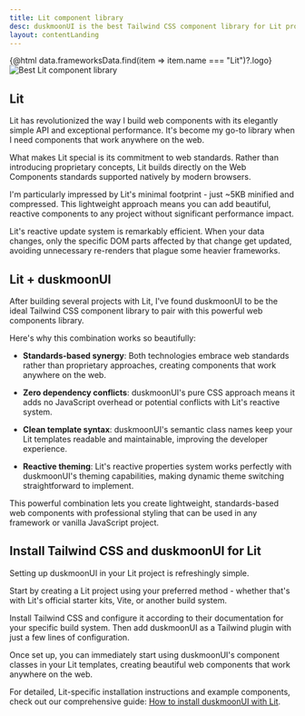 ```yaml
---
title: Lit component library
desc: duskmoonUI is the best Tailwind CSS component library for Lit projects
layout: contentLanding
---
```


<script>
  import Translate from "$components/Translate.svelte"
  import Testimonials from "$components/Testimonials.svelte"
  export let data
</script>

<div class="mx-auto not-prose max-w-4xl py-12 p-6 from-base-300 rounded-box outline-base-content/5 mt-12 mb-6 items-center justify-center gap-8 bg-linear-to-b bg-center outline-2 outline-offset-6">
<div class="max-w-96 items-center w-full grid grid-cols-2 gap-6 lg:gap-12 [&>svg]:w-full [&>svg]:h-auto mx-auto">
{@html data.frameworksData.find(item => item.name === "Lit")?.logo}
<img class="w-full h-auto" src="https://img.daisyui.com/images/duskmoonui/mark-static.svg" alt="Best Lit component library" />
</div>
</div>

## Lit

Lit has revolutionized the way I build web components with its elegantly simple API and exceptional performance. It's become my go-to library when I need components that work anywhere on the web.

What makes Lit special is its commitment to web standards. Rather than introducing proprietary concepts, Lit builds directly on the Web Components standards supported natively by modern browsers.

I'm particularly impressed by Lit's minimal footprint - just ~5KB minified and compressed. This lightweight approach means you can add beautiful, reactive components to any project without significant performance impact.

Lit's reactive update system is remarkably efficient. When your data changes, only the specific DOM parts affected by that change get updated, avoiding unnecessary re-renders that plague some heavier frameworks.

## Lit + duskmoonUI

After building several projects with Lit, I've found duskmoonUI to be the ideal Tailwind CSS component library to pair with this powerful web components library.

Here's why this combination works so beautifully:

- **Standards-based synergy**: Both technologies embrace web standards rather than proprietary approaches, creating components that work anywhere on the web.

- **Zero dependency conflicts**: duskmoonUI's pure CSS approach means it adds no JavaScript overhead or potential conflicts with Lit's reactive system.

- **Clean template syntax**: duskmoonUI's semantic class names keep your Lit templates readable and maintainable, improving the developer experience.

- **Reactive theming**: Lit's reactive properties system works perfectly with duskmoonUI's theming capabilities, making dynamic theme switching straightforward to implement.

This powerful combination lets you create lightweight, standards-based web components with professional styling that can be used in any framework or vanilla JavaScript project.

<div dir="ltr" class="left-[50%] rtl:left-[-50%] relative translate-x-[-50%] rtl:translate-x-[50%] my-12 w-[calc(100vw-2rem)]">
  <Testimonials items={data.testimonials} limit="6" />
</div>

## Install Tailwind CSS and duskmoonUI for Lit

Setting up duskmoonUI in your Lit project is refreshingly simple.

Start by creating a Lit project using your preferred method - whether that's with Lit's official starter kits, Vite, or another build system.

Install Tailwind CSS and configure it according to their documentation for your specific build system. Then add duskmoonUI as a Tailwind plugin with just a few lines of configuration.

Once set up, you can immediately start using duskmoonUI's component classes in your Lit templates, creating beautiful web components that work anywhere on the web.

For detailed, Lit-specific installation instructions and example components, check out our comprehensive guide: [How to install duskmoonUI with Lit](/docs/install/lit/).
